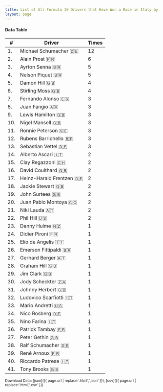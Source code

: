 ```yaml
---
title: List of All Formula 1® Drivers that Have Won a Race in Italy by Number of Times
layout: page
---
```


<canvas id="chart" width="400" height="180"></canvas>
<script>
var data = {
    "datasets": [
        {
            "backgroundColor": "#f3a935",
            "borderColor": "#f68639",
            "borderWidth": 1,
            "data": [
                12.0,
                6.0,
                5.0,
                5.0,
                4.0,
                4.0,
                3.0,
                3.0,
                3.0,
                3.0,
                3.0,
                3.0,
                3.0,
                2.0,
                2.0,
                2.0,
                2.0,
                2.0,
                2.0,
                2.0,
                2.0,
                2.0,
                1.0,
                1.0,
                1.0,
                1.0,
                1.0,
                1.0,
                1.0,
                1.0,
                1.0,
                1.0,
                1.0,
                1.0,
                1.0,
                1.0,
                1.0,
                1.0,
                1.0,
                1.0,
                1.0
            ],
            "label": "Times"
        }
    ],
    "labels": [
        "Michael Schumacher",
        "Alain Prost",
        "Ayrton Senna",
        "Nelson Piquet",
        "Damon Hill",
        "Stirling Moss",
        "Fernando Alonso",
        "Juan Fangio",
        "Lewis Hamilton",
        "Nigel Mansell",
        "Ronnie Peterson",
        "Rubens Barrichello",
        "Sebastian Vettel",
        "Alberto Ascari",
        "Clay Regazzoni",
        "David Coulthard",
        "Heinz-Harald Frentzen",
        "Jackie Stewart",
        "John Surtees",
        "Juan Pablo Montoya",
        "Niki Lauda",
        "Phil Hill",
        "Denny Hulme",
        "Didier Pironi",
        "Elio de Angelis",
        "Emerson Fittipaldi",
        "Gerhard Berger",
        "Graham Hill",
        "Jim Clark",
        "Jody Scheckter",
        "Johnny Herbert",
        "Ludovico Scarfiotti",
        "Mario Andretti",
        "Nico Rosberg",
        "Nino Farina",
        "Patrick Tambay",
        "Peter Gethin",
        "Ralf Schumacher",
        "René Arnoux",
        "Riccardo Patrese",
        "Tony Brooks"
    ]
};
var options = {
  legend: {
    display: false
  },
  scales: {
    xAxes: [{
      ticks: {
        beginAtZero: true,
        maxRotation: 180,
        display: window.innerWidth > 800
      }
    }],
    yAxes: [{
      ticks: {
        beginAtZero: true
      }
    }]
  },
  onResize: function(chart, size) {
    chart.options.scales.xAxes[0].ticks.display = size.width > 800;
  }
};
new Chart("chart", {
    data: data,
    type: 'bar',
    options: options
});
</script>



#### Data Table

| # | Driver | Times |
|--|--|--|
| 1. | Michael Schumacher 🇩🇪 | 12 |
| 2. | Alain Prost 🇫🇷 | 6 |
| 3. | Ayrton Senna 🇧🇷 | 5 |
| 4. | Nelson Piquet 🇧🇷 | 5 |
| 5. | Damon Hill 🇬🇧 | 4 |
| 6. | Stirling Moss 🇬🇧 | 4 |
| 7. | Fernando Alonso 🇪🇸 | 3 |
| 8. | Juan Fangio 🇦🇷 | 3 |
| 9. | Lewis Hamilton 🇬🇧 | 3 |
| 10. | Nigel Mansell 🇬🇧 | 3 |
| 11. | Ronnie Peterson 🇸🇪 | 3 |
| 12. | Rubens Barrichello 🇧🇷 | 3 |
| 13. | Sebastian Vettel 🇩🇪 | 3 |
| 14. | Alberto Ascari 🇮🇹 | 2 |
| 15. | Clay Regazzoni 🇨🇭 | 2 |
| 16. | David Coulthard 🇬🇧 | 2 |
| 17. | Heinz-Harald Frentzen 🇩🇪 | 2 |
| 18. | Jackie Stewart 🇬🇧 | 2 |
| 19. | John Surtees 🇬🇧 | 2 |
| 20. | Juan Pablo Montoya 🇨🇴 | 2 |
| 21. | Niki Lauda 🇦🇹 | 2 |
| 22. | Phil Hill 🇺🇸 | 2 |
| 23. | Denny Hulme 🇳🇿 | 1 |
| 24. | Didier Pironi 🇫🇷 | 1 |
| 25. | Elio de Angelis 🇮🇹 | 1 |
| 26. | Emerson Fittipaldi 🇧🇷 | 1 |
| 27. | Gerhard Berger 🇦🇹 | 1 |
| 28. | Graham Hill 🇬🇧 | 1 |
| 29. | Jim Clark 🇬🇧 | 1 |
| 30. | Jody Scheckter 🇿🇦 | 1 |
| 31. | Johnny Herbert 🇬🇧 | 1 |
| 32. | Ludovico Scarfiotti 🇮🇹 | 1 |
| 33. | Mario Andretti 🇺🇸 | 1 |
| 34. | Nico Rosberg 🇩🇪 | 1 |
| 35. | Nino Farina 🇮🇹 | 1 |
| 36. | Patrick Tambay 🇫🇷 | 1 |
| 37. | Peter Gethin 🇬🇧 | 1 |
| 38. | Ralf Schumacher 🇩🇪 | 1 |
| 39. | René Arnoux 🇫🇷 | 1 |
| 40. | Riccardo Patrese 🇮🇹 | 1 |
| 41. | Tony Brooks 🇬🇧 | 1 |

<small>Download Data: [json]({{ page.url | replace:'.html','.json' }}), [csv]({{ page.url | replace:'.html','.csv' }})</small>
